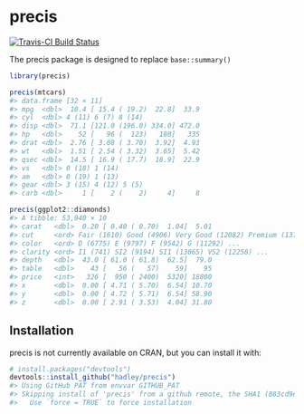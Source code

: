
<!-- README.md is generated from README.Rmd. Please edit that file -->
precis
======

[![Travis-CI Build Status](https://travis-ci.org/hadley/precis.svg?branch=master)](https://travis-ci.org/hadley/precis)

The precis package is designed to replace `base::summary()`

``` r
library(precis)

precis(mtcars)
#> data.frame [32 × 11] 
#> mpg  <dbl>  10.4 [ 15.4 ( 19.2)  22.8]  33.9
#> cyl  <dbl> 4 (11) 6 (7) 8 (14)
#> disp <dbl>  71.1 [121.0 (196.0) 334.0] 472.0
#> hp   <dbl>    52 [   96 (  123)   180]   335
#> drat <dbl>  2.76 [ 3.08 ( 3.70)  3.92]  4.93
#> wt   <dbl>  1.51 [ 2.54 ( 3.32)  3.65]  5.42
#> qsec <dbl>  14.5 [ 16.9 ( 17.7)  18.9]  22.9
#> vs   <dbl> 0 (18) 1 (14)
#> am   <dbl> 0 (19) 1 (13)
#> gear <dbl> 3 (15) 4 (12) 5 (5)
#> carb <dbl>     1 [    2 (    2)     4]     8

precis(ggplot2::diamonds)
#> A tibble: 53,940 × 10 
#> carat   <dbl>  0.20 [ 0.40 ( 0.70)  1.04]  5.01
#> cut     <ord> Fair (1610) Good (4906) Very Good (12082) Premium (13791) ...
#> color   <ord> D (6775) E (9797) F (9542) G (11292) ...
#> clarity <ord> I1 (741) SI2 (9194) SI1 (13065) VS2 (12258) ...
#> depth   <dbl>  43.0 [ 61.0 ( 61.8)  62.5]  79.0
#> table   <dbl>    43 [   56 (   57)    59]    95
#> price   <int>   326 [  950 ( 2400)  5320] 18800
#> x       <dbl>  0.00 [ 4.71 ( 5.70)  6.54] 10.70
#> y       <dbl>  0.00 [ 4.72 ( 5.71)  6.54] 58.90
#> z       <dbl>  0.00 [ 2.91 ( 3.53)  4.04] 31.80
```

Installation
------------

precis is not currently available on CRAN, but you can install it with:

``` r
# install.packages("devtools")
devtools::install_github("hadley/precis")
#> Using GitHub PAT from envvar GITHUB_PAT
#> Skipping install of 'precis' from a github remote, the SHA1 (883cd9e0) has not changed since last install.
#>   Use `force = TRUE` to force installation
```
